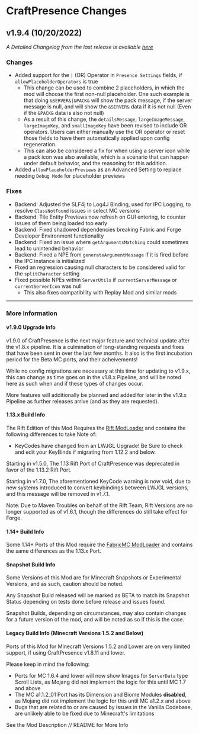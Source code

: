 # CraftPresence Changes

## v1.9.4 (10/20/2022)

_A Detailed Changelog from the last release is
available [here](https://gitlab.com/CDAGaming/CraftPresence/-/compare/release%2Fv1.9.3...release%2Fv1.9.4)_

### Changes

* Added support for the `|` (OR) Operator in `Presence Settings` fields, if `allowPlaceholderOperators` is true
    * This change can be used to combine 2 placeholders, in which the mod will choose the first
      non-null placeholder. One such example is that doing `&SERVER&|&PACK&` will show the pack message, if the server
      message
      is null, and will show the `&SERVER&` data if it is not null (Even if the `&PACK&` data is also not null)
    * As a result of this change, the `detailsMessage`, `largeImageMessage`, `largeImageKey`, and `smallImageKey` have
      been revised to include OR operators. Users can either manually use the OR operator or reset those fields to have
      them automatically applied upon config regeneration.
    * This can also be considered a fix for when using a server icon while a pack icon was also available, which is a
      scenario that can happen under default behavior, and the reasoning for this addition.
* Added `allowPlaceholderPreviews` as an Advanced Setting to replace needing `Debug Mode` for placeholder previews

### Fixes

* Backend: Adjusted the SLF4j to Log4J Binding, used for IPC Logging, to resolve `ClassNotFound` issues in select MC versions
* Backend: Tile Entity Previews now refresh on GUI entering, to counter issues of them being loaded too early
* Backend: Fixed shadowed dependencies breaking Fabric and Forge Developer Environment functionality
* Backend: Fixed an issue where `getArgumentsMatching` could sometimes lead to unintended behavior
* Backend: Fixed a NPE from `generateArgumentMessage` if it is fired before the IPC instance is initialized
* Fixed an regression causing null characters to be considered valid for the `splitCharacter` setting
* Fixed possible NPEs within `ServerUtils` if `currentServerMessage` or `currentServerIcon` was null
    * This also fixes compatibility with Replay Mod and similar mods

___

### More Information

#### v1.9.0 Upgrade Info

v1.9.0 of CraftPresence is the next major feature and technical update after the v1.8.x pipeline.
It is a culmination of long-standing requests and fixes that have been sent in over the last few months.
It also is the first incubation period for the Beta MC ports, and their acheivements!

While no config migrations are necessary at this time for updating to v1.9.x, this can change as time goes on in the
v1.8.x Pipeline, and will be noted here as such when and if these types of changes occur.

More features will additionally be planned and added for later in the v1.9.x Pipeline as further releases arrive (and as
they are requested).

#### 1.13.x Build Info

The Rift Edition of this Mod Requires the [Rift ModLoader](https://www.curseforge.com/minecraft/mc-mods/rift) and
contains the following differences to take Note of:

* KeyCodes have changed from an LWJGL Upgrade! Be Sure to check and edit your KeyBinds if migrating from 1.12.2 and
  below.

Starting in v1.5.0, The 1.13 Rift Port of CraftPresence was deprecated in favor of the 1.13.2 Rift Port.

Starting in v1.7.0, The aforementioned KeyCode warning is now void, due to new systems introduced to convert keybindings
between LWJGL versions, and this message will be removed in v1.7.1.

Note: Due to Maven Troubles on behalf of the Rift Team, Rift Versions are no longer supported as of v1.6.1, though the
differences do still take effect for Forge.

#### 1.14+ Build Info

Some 1.14+ Ports of this Mod require the [FabricMC ModLoader](https://www.curseforge.com/minecraft/mc-mods/fabric-api)
and contains the same differences as the 1.13.x Port.

#### Snapshot Build Info

Some Versions of this Mod are for Minecraft Snapshots or Experimental Versions, and as such, caution should be noted.

Any Snapshot Build released will be marked as BETA to match its Snapshot Status depending on tests done before release
and issues found.

Snapshot Builds, depending on circumstances, may also contain changes for a future version of the mod, and will be noted
as so if this is the case.

#### Legacy Build Info (Minecraft Versions 1.5.2 and Below)

Ports of this Mod for Minecraft Versions 1.5.2 and Lower are on very limited support, if using CraftPresence v1.8.11 and
lower.

Please keep in mind the following:

* Ports for MC 1.6.4 and lower will now show Images for `ServerData` type Scroll Lists, as Mojang did not implement the
  logic for this until MC 1.7 and above
* The MC a1.1.2_01 Port has its Dimension and Biome Modules **disabled**, as Mojang did not implement the logic for this
  until MC a1.2.x and above
* Bugs that are related to or are caused by issues in the Vanilla Codebase, are unlikely able to be fixed due to
  Minecraft's limitations

See the Mod Description // README for More Info
